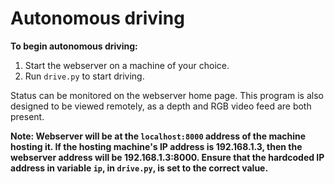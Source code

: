 # Autonomous driving

**To begin autonomous driving:**
1. Start the webserver on a machine of your choice.
2. Run ```drive.py``` to start driving.

Status can be monitored on the webserver home page. This program is also designed to be viewed remotely, as a depth and RGB video feed are both present.

**Note: Webserver will be at the ```localhost:8000``` address of the machine hosting it. If the hosting machine's IP address is 192.168.1.3, then the webserver address will
be 192.168.1.3:8000. Ensure that the hardcoded IP address in variable ```ip```, in ```drive.py```, is set to the correct value.**
